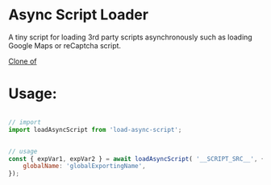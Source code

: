 # Async Script Loader

A tiny script for loading 3rd party scripts asynchronously such as loading Google Maps or reCaptcha script. 

[Clone of](https://github.com/delowardev/load-async-script.git)

# Usage:

```javascript

// import
import loadAsyncScript from 'load-async-script';


// usage
const { expVar1, expVar2 } = await loadAsyncScript( '__SCRIPT_SRC__', { 
    globalName: 'globalExportingName', 
});


```
